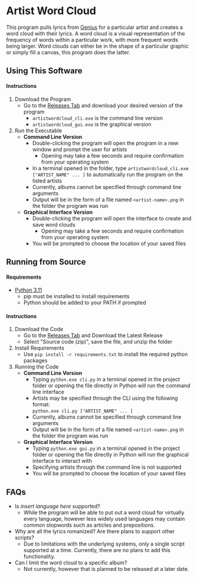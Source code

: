 # Artist Word Cloud
This program pulls lyrics from [Genius](https://genius.com/) for a particular artist and creates a word cloud with their lyrics.
A word cloud is a visual representation of the frequency of words within a particular work, with more frequent words being larger.
Word clouds can either be in the shape of a particular graphic or simply fill a canvas, this program does the latter.

## Using This Software

#### Instructions
1. Download the Program
   * Go to the [Releases Tab](https://github.com/nicholassaylor/Artist-Word-Cloud/releases) and download your desired version of the program
     * `artistwordcloud_cli.exe` is the command line version
     * `artistwordcloud_gui.exe` is the graphical version
2. Run the Executable
   * **Command Line Version**
      * Double-clicking the program will open the program in a new window and prompt the user for artists
        * Opening may take a few seconds and require confirmation from your operating system
      * In a terminal opened in the folder, type `artistwordcloud_cli.exe ["ARTIST_NAME" ... ]` to automatically run the program on the listed artists
      * Currently, albums cannot be specified through command line arguments
      * Output will be in the form of a file named `<artist-name>.png` in the folder the program was run
   * **Graphical Interface Version**
     * Double-clicking the program will open the interface to create and save word clouds
       * Opening may take a few seconds and require confirmation from your operating system
     *  You will be prompted to choose the location of your saved files

## Running from Source

#### Requirements
* [Python 3.11](https://www.python.org/downloads/release/python-3119/)
  * pip must be installed to install requirements
  * Python should be added to your PATH if prompted

#### Instructions
1. Download the Code
   * Go to the [Releases Tab](https://github.com/nicholassaylor/Artist-Word-Cloud/releases) and Download the Latest Release
   * Select "Source code (zip)", save the file, and unzip the folder
2. Install Requirements
   * Use `pip install -r requirements.txt` to install the required python packages
3. Running the Code
   * **Command Line Version** 
     * Typing `python.exe cli.py` in a terminal opened in the project folder or opening the file directly in Python will run the command line interface
     * Artists may be specified through the CLI using the following format:  
     `python.exe cli.py ["ARTIST_NAME" ... ]`
     * Currently, albums cannot be specified through command line arguments
     * Output will be in the form of a file named `<artist-name>.png` in the folder the program was run
   * **Graphical Interface Version**
     * Typing `python.exe gui.py` in a terminal opened in the project folder or opening the file directly in Python will run the graphical interface to interact with
     * Specifying artists through the command line is not supported
     * You will be prompted to choose the location of your saved files

## FAQs
* Is *insert language here* supported?
  * While the program will be able to put out a word cloud for virtually every language, however less widely used languages may contain common stopwords such as articles and prepositions.
* Why are all the lyrics romanized? Are there plans to support other scripts?
  * Due to limitations with the underlying systems, only a single script supported at a time. Currently, there are no plans to add this functionality.
* Can I limit the word cloud to a specific album?
  * Not currently, however that is planned to be released at a later date.
